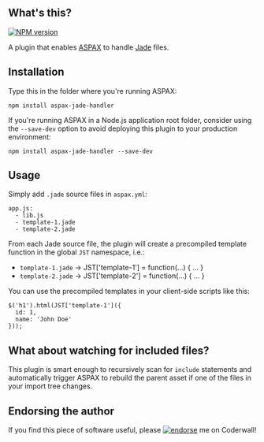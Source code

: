 ## What's this?
[![NPM version](https://badge.fury.io/js/aspax-jade-handler.png)](http://badge.fury.io/js/aspax-jade-handler)

A plugin that enables [ASPAX](http://aspax.github.io) to handle [Jade](http://jade-lang.com) files.

## Installation
Type this in the folder where you're running ASPAX:

    npm install aspax-jade-handler

If you're running ASPAX in a Node.js application root folder, consider using the `--save-dev` option to avoid deploying this plugin to your production environment:

    npm install aspax-jade-handler --save-dev

## Usage
Simply add `.jade` source files in `aspax.yml`:

    app.js:
      - lib.js
      - template-1.jade
      - template-2.jade

From each Jade source file, the plugin will create a precompiled template function in the global `JST` namespace, i.e.:

- `template-1.jade` -> JST['template-1'] = function(...) { ... }
- `template-2.jade` -> JST['template-2'] = function(...) { ... }

You can use the precompiled templates in your client-side scripts like this:

    $('h1').html(JST['template-1']({
      id: 1,
      name: 'John Doe'
    }));

## What about watching for included files?
This plugin is smart enough to recursively scan for `include` statements and automatically trigger ASPAX to rebuild the parent asset if one of the files in your import tree changes.

## Endorsing the author
If you find this piece of software useful, please [![endorse](https://api.coderwall.com/icflorescu/endorsecount.png)](https://coderwall.com/icflorescu) me on Coderwall!
